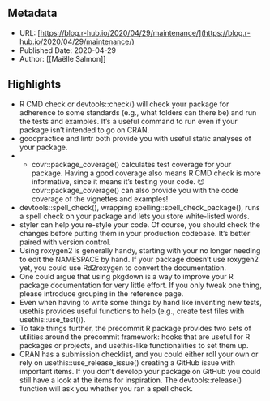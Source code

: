 ## Metadata
* URL: [https://blog.r-hub.io/2020/04/29/maintenance/](https://blog.r-hub.io/2020/04/29/maintenance/)
* Published Date: 2020-04-29
* Author: [[Maëlle Salmon]]

## Highlights
* R CMD check or devtools::check\(\) will check your package for adherence to some standards (e.g., what folders can there be) and run the tests and examples. It’s a useful command to run even if your package isn’t intended to go on CRAN.
* goodpractice and lintr both provide you with useful static analyses of your package.
* * covr::package\_coverage\(\) calculates test coverage for your package. Having a good coverage also means R CMD check is more informative, since it means it’s testing your code. 😉 covr::package\_coverage\(\) can also provide you with the code coverage of the vignettes and examples!
* devtools::spell\_check\(\), wrapping spelling::spell\_check\_package\(\), runs a spell check on your package and lets you store white-listed words.
* styler can help you re-style your code. Of course, you should check the changes before putting them in your production codebase. It’s better paired with version control.
* Using roxygen2 is generally handy, starting with your no longer needing to edit the NAMESPACE by hand. If your package doesn’t use roxygen2 yet, you could use Rd2roxygen to convert the documentation.
* One could argue that using pkgdown is a way to improve your R package documentation for very little effort. If you only tweak one thing, please introduce grouping in the reference page.
* Even when having to write some things by hand like inventing new tests, usethis provides useful functions to help (e.g., create test files with usethis::use\_test\(\)).
* To take things further, the precommit R package provides two sets of utilities around the precommit framework: hooks that are useful for R packages or projects, and usethis-like functionalities to set them up.
* CRAN has a submission checklist, and you could either roll your own or rely on usethis::use_release_issue() creating a GitHub issue with important items. If you don’t develop your package on GitHub you could still have a look at the items for inspiration. The devtools::release() function will ask you whether you ran a spell check.